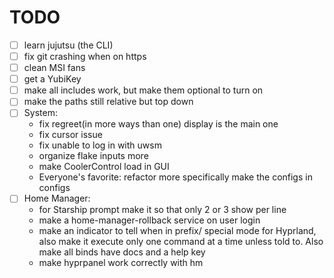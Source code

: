 # TODO

- [ ] learn jujutsu (the CLI)
- [ ] fix git crashing when on https
- [ ] clean MSI fans
- [ ] get a YubiKey
- [ ] make all includes work, but make them optional to turn on
- [ ] make the paths still relative but top down
- [ ] System:
  - fix regreet(in more ways than one) display is the main one
  - fix cursor issue
  - fix unable to log in with uwsm
  - organize flake inputs more
  - make CoolerControl load in GUI
  - Everyone's favorite: refactor more specifically make the configs in configs
- [ ] Home Manager:
  - for Starship prompt make it so that only 2 or 3 show per line
  - make a home-manager-rollback service on user login
  - make an indicator to tell when in prefix/ special mode for Hyprland,
    also make it execute only one command at a time unless told to. Also
    make all binds have docs and a help key
  - make hyprpanel work correctly with hm
